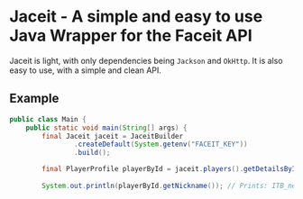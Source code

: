 # Jaceit - A simple and easy to use Java Wrapper for the Faceit API

Jaceit is light, with only dependencies being `Jackson` and `OkHttp`. It is also easy to use, with a simple and clean API.

## Example

```java
public class Main {
    public static void main(String[] args) {
        final Jaceit jaceit = JaceitBuilder
                .createDefault(System.getenv("FACEIT_KEY"))
                .build();

        final PlayerProfile playerById = jaceit.players().getDetailsById("460dc92d-8af4-4260-8780-45758fa688f0");
        
        System.out.println(playerById.getNickname()); // Prints: ITB_nexa

```